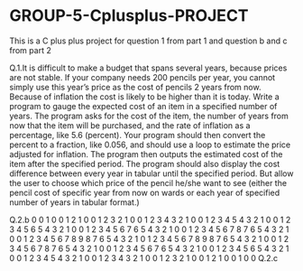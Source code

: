 # GROUP-5-Cplusplus-PROJECT
This is a C plus plus project for question 1 from  part 1 and   question b and c from  part 2


Q.1.It is difficult to make a budget that spans several years, because prices are not stable. If your company needs 200 pencils per year, you cannot simply use this year’s price as the cost of pencils 2 years from now. Because of inflation the cost is likely to be higher than it is today. Write a program to gauge the expected cost of an item in a specified number of years. The program asks for the cost of the item, the number of years from now that the item will be purchased, and the rate of inflation as a percentage, like 5.6 (percent). Your program should then convert the percent to a fraction, like 0.056, and should use a loop to estimate the price adjusted for inflation. The program then outputs the estimated cost of the item after the specified period. The program should also display the cost difference between every year in tabular until the specified period. But allow the user to choose which price of the pencil he/she want to see (either the pencil cost of specific year from now on wards or each year of specified number of years in tabular format.)

Q.2.b
0                                   0
1 0                               0 1
2 1 0                           0 1 2
3 2 1 0                       0 1 2 3
4 3 2 1 0                   0 1 2 3 4
5 4 3 2 1 0               0 1 2 3 4 5
6 5 4 3 2 1 0           0 1 2 3 4 5 6
7 6 5 4 3 2 1 0       0 1 2 3 4 5 6 7
8 7 6 5 4 3 2 1 0   0 1 2 3 4 5 6 7 8
9 8 7 6 5 4 3 2 1 0 1 2 3 4 5 6 7 8 9
8 7 6 5 4 3 2 1 0   0 1 2 3 4 5 6 7 8
7 6 5 4 3 2 1 0       0 1 2 3 4 5 6 7
6 5 4 3 2 1 0           0 1 2 3 4 5 6
5 4 3 2 1 0               0 1 2 3 4 5
4 3 2 1 0                   0 1 2 3 4
3 2 1 0                       0 1 2 3
2 1 0                           0 1 2
1 0                               0 1
0                                   0
Q.2.c

